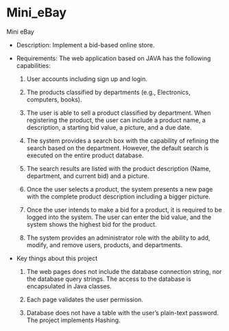 # Mini_eBay

Mini eBay

+ Description:
    Implement a bid-based online store.

+ Requirements:
   The web application based on JAVA has the following capabilities:

    1. User accounts including sign up and login.

    2. The products classified by departments (e.g., Electronics, computers, books).

    3. The user is able to sell a product classified by department. When registering the product, the user can include a product name, a description, a starting bid value, a picture, and a due date.

    4. The system provides a search box with the capability of refining the search based on the department. However, the default search is executed on the entire product database.

    5. The search results are listed with the product description (Name, department, and current bid) and a picture.

    6. Once the user selects a product, the system presents a new page with the complete product description including a bigger picture.

    7. Once the user intends to make a bid for a product, it is required to be logged into the system. The user can enter the bid value, and the system shows the highest bid for the product.

    8. The system provides an administrator role with the ability to add, modify, and remove users, products, and departments.

 + Key things about this project

    1. The web pages does not include the database connection string, nor the database query strings. The access to the database is encapsulated in Java classes.
    
    2. Each page validates the user permission.
    
    3. Database does not have a table with the user’s plain-text password. The project implements Hashing.
